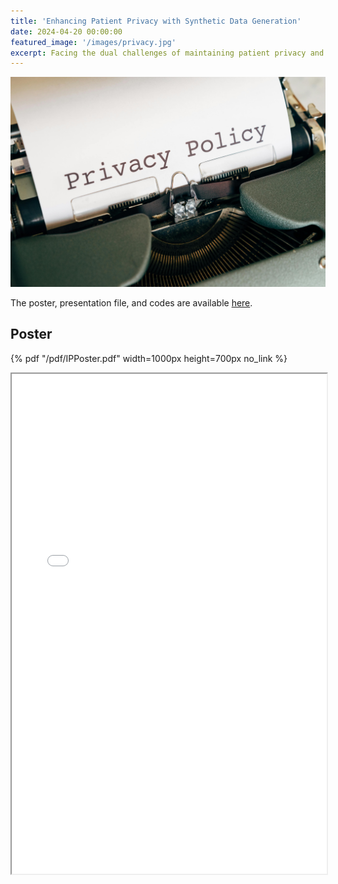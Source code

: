 ```yaml
---
title: 'Enhancing Patient Privacy with Synthetic Data Generation'
date: 2024-04-20 00:00:00
featured_image: '/images/privacy.jpg'
excerpt: Facing the dual challenges of maintaining patient privacy and managing high data protection costs, the healthcare industry requires innovative solutions. Our synthetic data approach ensures enhanced privacy, reduces operational expenses, and provides valuable data for research, driving cost-effective advancements in healthcare.
---
```


![](/images/privacy.jpg)

The poster, presentation file, and codes are available [here](https://qrco.de/bevxN8).


## Poster

{% pdf "/pdf/IPPoster.pdf" width=1000px height=700px no_link %}

<iframe width="100%" height="800" src="/pdf/IPPoster.pdf">


## Video Presentation

<iframe width="560" height="315" src="https://www.youtube.com/embed/_vCb8h40J9s?si=-P0a4MMR7ARykkQU" title="YouTube video player" frameborder="0" allow="accelerometer; autoplay; clipboard-write; encrypted-media; gyroscope; picture-in-picture; web-share" referrerpolicy="strict-origin-when-cross-origin" allowfullscreen></iframe>
